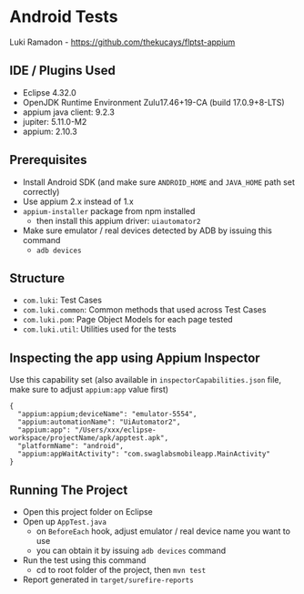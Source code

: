 # Android Tests
Luki Ramadon - https://github.com/thekucays/flptst-appium


## IDE / Plugins Used
- Eclipse 4.32.0
- OpenJDK Runtime Environment Zulu17.46+19-CA (build 17.0.9+8-LTS)
- appium java client: 9.2.3
- jupiter: 5.11.0-M2
- appium: 2.10.3

## Prerequisites
- Install Android SDK (and make sure `ANDROID_HOME` and `JAVA_HOME` path set correctly)
- Use appium 2.x instead of 1.x
- `appium-installer` package from npm installed
	- then install this appium driver: `uiautomator2`
- Make sure emulator / real devices detected by ADB by issuing this command
	- `adb devices`

## Structure
- `com.luki`: Test Cases
- `com.luki.common`: Common methods that used across Test Cases
- `com.luki.pom`: Page Object Models for each page tested
- `com.luki.util`: Utilities used for the tests


## Inspecting the app using Appium Inspector
Use this capability set (also available in `inspectorCapabilities.json` file, make sure to adjust `appium:app` value first)
```
{
  "appium:appium;deviceName": "emulator-5554",
  "appium:automationName": "UiAutomator2",
  "appium:app": "/Users/xxx/eclipse-workspace/projectName/apk/apptest.apk",
  "platformName": "android",
  "appium:appWaitActivity": "com.swaglabsmobileapp.MainActivity"
}
```

## Running The Project 
- Open this project folder on Eclipse 
- Open up `AppTest.java`
	- on `BeforeEach` hook, adjust emulator / real device name you want to use
	- you can obtain it by issuing `adb devices` command
- Run the test using this command
	- cd to root folder of the project, then `mvn test`
- Report generated in `target/surefire-reports`